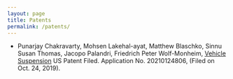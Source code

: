 ```yaml
---
layout: page
title: Patents
permalink: /patents/
---
```

*  Punarjay Chakravarty, Mohsen Lakehal-ayat, Matthew Blaschko, Sinnu Susan Thomas, Jacopo Palandri, Friedrich Peter Wolf-Monheim, [Vehicle Suspension](http://appft1.uspto.gov/netacgi/nph-Parser?Sect1=PTO1&Sect2=HITOFF&d=PG01&p=1&u=/netahtml/PTO/srchnum.html&r=1&f=G&l=50&s1=20210124806.PGNR.) US Patent Filed. Application No. 20210124806, (Filed on Oct. 24, 2019).

